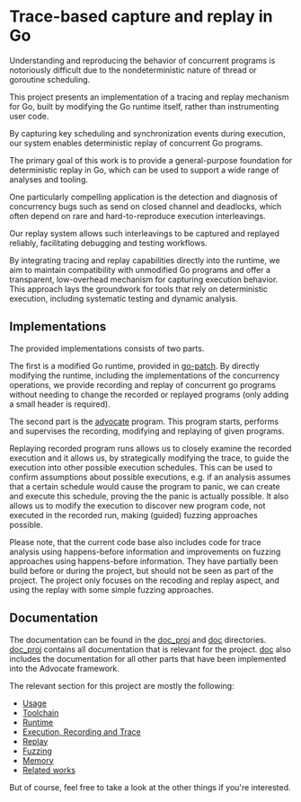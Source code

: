 # Trace-based capture and replay in Go

Understanding and reproducing the behavior of concurrent programs is
notoriously difficult due to the nondeterministic nature of thread or
goroutine scheduling.

This project presents an implementation of a tracing and replay mechanism for
Go, built by modifying the Go runtime itself, rather than instrumenting user code.

By capturing key scheduling and synchronization events during execution, our
system enables deterministic replay of concurrent Go programs.

The primary goal of this work is to provide a general-purpose foundation for
deterministic replay in Go, which can be used to support a wide range of
analyses and tooling.

One particularly compelling application is the detection and diagnosis of
concurrency bugs such as send on closed channel and deadlocks, which often
depend on rare and hard-to-reproduce execution interleavings.

Our replay system allows such interleavings to be captured and replayed reliably,
facilitating debugging and testing workflows.

By integrating tracing and replay capabilities directly into the runtime, we
aim to maintain compatibility with unmodified Go programs and offer a
transparent, low-overhead mechanism for capturing execution behavior.
This approach lays the groundwork for tools that rely on deterministic
execution, including systematic testing and dynamic analysis.

## Implementations

The provided implementations consists of two parts.

The first is a modified Go runtime, provided in [go-patch](./go-patch/).
By directly modifying the runtime, including the implementations of the
concurrency operations, we provide recording and replay of concurrent
go programs without needing to change the recorded or replayed programs
(only adding a small header is required).

The second part is the [advocate](./advocate/) program. This program
starts, performs and supervises the recording, modifying and replaying
of given programs.

Replaying recorded program runs allows us to closely examine the recorded
execution and it allows us, by strategically modifying the trace, to
guide the execution into other possible execution schedules. This can be
used to confirm assumptions about possible executions, e.g. if an
analysis assumes that a certain schedule would cause the program to
panic, we can create and execute this schedule, proving the the
panic is actually possible. It also allows us to modify the execution
to discover new program code, not executed in the recorded run, making
(guided) fuzzing approaches possible.

Please note, that the current code base also includes code for trace analysis
using happens-before information and improvements on fuzzing approaches using
happens-before information. They have partially been build before or during the
project, but should not be seen as part of the project. The project only
focuses on the recoding and replay aspect, and using the replay with some simple
fuzzing approaches.

## Documentation

The documentation can be found in the [doc_proj](./doc_proj/) and [doc](./doc/) directories.
[doc_proj](./doc_proj/) contains all documentation that is relevant for the
project. [doc](./doc/) also includes the documentation for all other parts
that have been implemented into the Advocate framework.


The relevant section for this project are mostly the following:

- [Usage](./doc_proj/usage.md)
- [Toolchain](./doc_proj/toolchain.md)
- [Runtime](./doc_proj/runtime.md)
- [Execution, Recording and Trace](./doc_proj/recording.md)
- [Replay](./doc_proj/replay.md)
- [Fuzzing](./doc_proj/fuzzing.md)
- [Memory](./doc_proj/memory.md)
- [Related works](./doc_proj/relatedWorks.md)

But of course, feel free to take a look at the other things if you're interested.